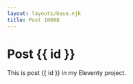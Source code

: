 ```yaml
---
layout: layouts/base.njk
title: Post 10088
---
```


# Post {{ id }}

This is post {{ id }} in my Eleventy project.
